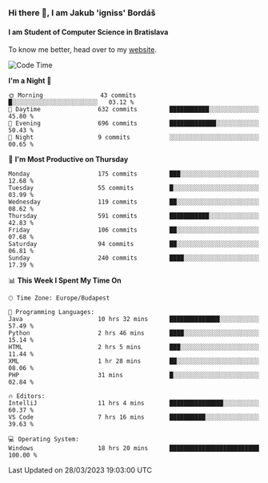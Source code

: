 ### Hi there 👋, I am Jakub 'igniss' Bordáš

#### I am Student of Computer Science in Bratislava
To know me better, head over to my [website](https://bordas.sk).


<!--START_SECTION:waka-->
![Code Time](http://img.shields.io/badge/Code%20Time-1%2C084%20hrs%2051%20mins-blue)

**I'm a Night 🦉** 

```text
🌞 Morning                43 commits          █░░░░░░░░░░░░░░░░░░░░░░░░   03.12 % 
🌆 Daytime                632 commits         ███████████░░░░░░░░░░░░░░   45.80 % 
🌃 Evening                696 commits         █████████████░░░░░░░░░░░░   50.43 % 
🌙 Night                  9 commits           ░░░░░░░░░░░░░░░░░░░░░░░░░   00.65 % 
```
📅 **I'm Most Productive on Thursday** 

```text
Monday                   175 commits         ███░░░░░░░░░░░░░░░░░░░░░░   12.68 % 
Tuesday                  55 commits          █░░░░░░░░░░░░░░░░░░░░░░░░   03.99 % 
Wednesday                119 commits         ██░░░░░░░░░░░░░░░░░░░░░░░   08.62 % 
Thursday                 591 commits         ███████████░░░░░░░░░░░░░░   42.83 % 
Friday                   106 commits         ██░░░░░░░░░░░░░░░░░░░░░░░   07.68 % 
Saturday                 94 commits          ██░░░░░░░░░░░░░░░░░░░░░░░   06.81 % 
Sunday                   240 commits         ████░░░░░░░░░░░░░░░░░░░░░   17.39 % 
```


📊 **This Week I Spent My Time On** 

```text
🕑︎ Time Zone: Europe/Budapest

💬 Programming Languages: 
Java                     10 hrs 32 mins      ██████████████░░░░░░░░░░░   57.49 % 
Python                   2 hrs 46 mins       ████░░░░░░░░░░░░░░░░░░░░░   15.14 % 
HTML                     2 hrs 5 mins        ███░░░░░░░░░░░░░░░░░░░░░░   11.44 % 
XML                      1 hr 28 mins        ██░░░░░░░░░░░░░░░░░░░░░░░   08.06 % 
PHP                      31 mins             █░░░░░░░░░░░░░░░░░░░░░░░░   02.84 % 

🔥 Editors: 
IntelliJ                 11 hrs 4 mins       ███████████████░░░░░░░░░░   60.37 % 
VS Code                  7 hrs 16 mins       ██████████░░░░░░░░░░░░░░░   39.63 % 

💻 Operating System: 
Windows                  18 hrs 20 mins      █████████████████████████   100.00 % 
```


 Last Updated on 28/03/2023 19:03:00 UTC
<!--END_SECTION:waka-->
